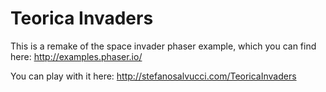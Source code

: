 Teorica Invaders
=============
This is a remake of the space invader phaser example, which you can find here:
http://examples.phaser.io/

You can play with it here: http://stefanosalvucci.com/TeoricaInvaders
